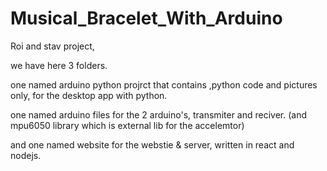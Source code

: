 # Musical_Bracelet_With_Arduino
Roi and stav project, 

we have here 3 folders.

one named arduino python projrct that contains ,python code and pictures only, for the desktop app with python.

one named arduino files for the 2 arduino's, transmiter and reciver. (and mpu6050 library which is external lib for the accelemtor)

and one named website for the webstie & server, written in react and nodejs.

